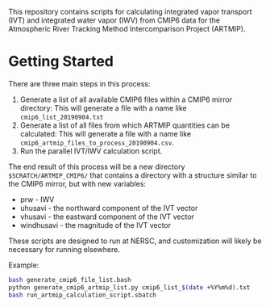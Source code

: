 This repository contains scripts for calculating integrated vapor transport (IVT) and integrated water vapor (IWV) from CMIP6 data for the Atmospheric River Tracking Method Intercomparison Project (ARTMIP).

# Getting Started

There are three main steps in this process:

 1. Generate a list of all available CMIP6 files within a CMIP6 mirror directory:
    This will generate a file with a name like `cmip6_list_20190904.txt`
 2. Generate a list of all files from which ARTMIP quantities can be calculated:
    This will generate a file with a name like `cmip6_artmip_files_to_process_20190904.csv`.
 3. Run the parallel IVT/IWV calculation script.
 
 
The end result of this process will be a new directory `$SCRATCH/ARTMIP_CMIP6/` that contains a directory with a structure similar to the CMIP6 mirror, but with new variables:

 * prw - IWV
 * uhusavi - the northward component of the IVT vector
 * vhusavi - the eastward component of the IVT vector
 * windhusavi - the magnitude of the IVT vector

These scripts are designed to run at NERSC, and customization will likely be necessary for running elsewhere.
    
Example:
```bash
bash generate_cmip6_file_list.bash
python generate_cmip6_artmip_list.py cmip6_list_$(date +%Y%m%d).txt
bash run_artmip_calculation_script.sbatch
```
    
 
